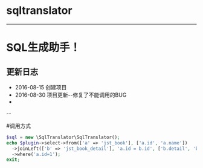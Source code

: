 # sqltranslator
-------------
# SQL生成助手！
## 更新日志
+ 2016-08-15 创建项目
+ 2016-08-30 项目更新--修复了不能调用的BUG
+ 
--

#调用方式
```php
$sql = new \SqlTranslator\SqlTranslator();
echo $plugin->select->from(['a' => 'jst_book'], ['a.id', 'a.name'])
  ->joinLeft(['b' => 'jst_book_detail'], 'a.id = b.id', ['b.detail', 'b.cconte'])
  ->where('a.id=1');
exit;
```
